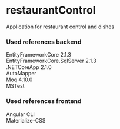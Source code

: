 # restaurantControl
Application for restaurant control and dishes

### Used references backend
EntityFrameworkCore 2.1.3<br>
EntityFrameworkCore.SqlServer 2.1.3<br>
.NETCoreApp 2.1.0<br>
AutoMapper<br>
Moq 4.10.0<br>
MSTest<br>

### Used references frontend
Angular CLI<br>
Materialize-CSS
